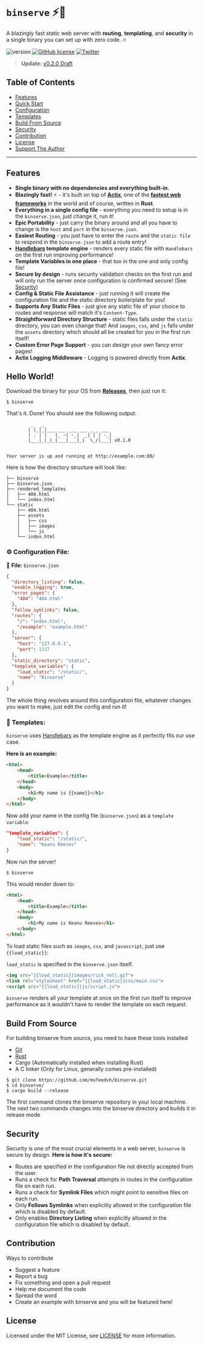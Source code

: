 # `binserve` :zap::crab:

A blazingly fast static web server with **routing**, **templating**, and **security** in a single binary you can set up with zero code. :fire:

<p align="left">
    <img src="https://img.shields.io/badge/version-0.1.0-blue.svg" title="version" alt="version">
    <a href="https://github.com/mufeedvh/binserve/blob/master/LICENSE"><img alt="GitHub license" src="https://img.shields.io/github/license/mufeedvh/binserve.svg"></a>
    <a href="https://twitter.com/intent/tweet?text=Check%20this%20out!%20A%20blazingly%20fast%20static%20web%20server%20in%20a%20single%20binary%20you%20can%20set%20up%20with%20zero%20code.:&url=https%3A%2F%2Fgithub.com%2Fmufeedvh%2Fbinserve"><img alt="Twitter" src="https://img.shields.io/twitter/url/https/github.com/mufeedvh/binserve.svg?style=social"></a>
</p>

> **Update:** [v0.2.0 Draft](https://github.com/mufeedvh/binserve/issues/29)

## Table of Contents

* [Features](#features)
* [Quick Start](#hello-world)
* [Configuration](#%EF%B8%8F-configuration-file)
* [Templates](#-templates)
* [Build From Source](#build-from-source)
* [Security](#security)
* [Contribution](#contribution)
* [License](#license)
* [Support The Author](#liked-the-project)

----

## Features

- **Single binary with no dependencies and everything built-in.**
- **Blazingly fast!** :zap: - it's built on top of [**Actix**](https://actix.rs/), one of the [**fastest web frameworks**](https://www.techempower.com/benchmarks/) in the world and of course, written in **Rust**.
- **Everything in a single config file** - everything you need to setup is in the `binserve.json`, just change it, run it!
- **Epic Portability** - just carry the binary around and all you have to change is the `host` and `port` in the `binserve.json`.
- **Easiest Routing** - you just have to enter the `route` and the `static file` to respond in the `binserve.json` to add a route entry!
- **[Handlebars](https://github.com/sunng87/handlebars-rust) template engine** - renders every static file with `Handlebars` on the first run improving performance!
- **Template Variables in one place** - that too in the one and only config file!
- **Secure by design** - runs security validation checks on the first run and will only run the server once configuration is confirmed secure! (See [Security](https://github.com/mufeedvh/binserve#security))
- **Config & Static File Assistance** - just running it will create the configuration file and the static directory boilerplate for you!
- **Supports Any Static Files** - just give any static file of your choice to routes and response will match it's `Content-Type`.
- **Straightforward Directory Structure** - static files falls under the `static` directory, you can even change that! And `images`, `css`, and `js` falls under the `assets` directory which should all be created for you in the first run itself!
- **Custom Error Page Support** - you can design your own fancy error pages!
- **Actix Logging Middleware** - Logging is powered directly from **Actix**.

## Hello World!

Download the binary for your OS from [**Releases**](https://github.com/mufeedvh/binserve/releases), then just run it:

    $ binserve

That's it. Done! You should see the following output:

```                        
         _   _                         
        | |_|_|___ ___ ___ ___ _ _ ___ 
        | . | |   |_ -| -_|  _| | | -_|
        |___|_|_|_|___|___|_|  \_/|___| v0.1.0
    

Your server is up and running at http://example.com:80/
```

Here is how the directory structure will look like:

```
├── binserve
├── binserve.json
├── rendered_templates
│   ├── 404.html
│   └── index.html
└── static
    ├── 404.html
    ├── assets
    │   ├── css
    │   ├── images
    │   └── js
    └── index.html
```

### ⚙️ Configuration File:

📄 **File:** `binserve.json`

```json
{
  "directory_listing": false,
  "enable_logging": true,
  "error_pages": {
    "404": "404.html"
  },
  "follow_symlinks": false,
  "routes": {
    "/": "index.html",
    "/example": "example.html"
  },
  "server": {
    "host": "127.0.0.1",
    "port": 1337
  },
  "static_directory": "static",
  "template_variables": {
    "load_static": "/static/",
    "name": "Binserve"
  }
}
```

The whole thing revolves around this configuration file, whatever changes you want to make, just edit the config and run it!

### 🎨 Templates:

`binserve` uses [Handlebars](https://github.com/sunng87/handlebars-rust) as the template engine as it perfectly fits our use case.

**Here is an example:**

```html
<html>
    <head>
        <title>Example</title>
    </head>
    <body>
        <h1>My name is {{name}}</h1>
    </body>
</html>
```

Now add your name in the config file (`binserve.json`) as a `template variable`:

```json
"template_variables": {
    "load_static": "/static/",
    "name": "Keanu Reeves"
}
```

Now run the server!

    $ binserve

This would render down to:

```html
<html>
    <head>
        <title>Example</title>
    </head>
    <body>
        <h1>My name is Keanu Reeves</h1>
    </body>
</html>
```

To load static files such as `images`, `css`, and `javascript`, just use `{{load_static}}`:

`load_static` is specified in the `binserve.json` itself.

```html
<img src="{{load_static}}images/rick_roll.gif">
<link rel="stylesheet" href="{{load_static}}css/main.css">
<script src="{{load_static}}js/script.js">
```

`binserve` renders all your template at once on the first run itself to improve performance as it wouldn't have to render the template on each request.

## Build From Source

For building binserve from source, you need to have these tools installed

* [Git](https://git-scm.org/downloads)
* [Rust](https://rust-lang.org/tools/install)
* Cargo (Automatically installed when installing Rust)
* A C linker (Only for Linux, generally comes pre-installed)

```
$ git clone https://github.com/mufeedvh/binserve.git
$ cd binserve/
$ cargo build --release
```

The first command clones the binserve repository in your local machine. The next two commands changes into the binserve directory and builds it in release mode

## Security

Security is one of the most crucial elements in a web server, `binserve` is secure by design. **Here is how it's secure:**

- Routes are specified in the configuration file not directly accepted from the user.
- Runs a check for **Path Traversal** attempts in routes in the configuration file on each run.
- Runs a check for **Symlink Files** which might point to sensitive files on each run.
- Only **Follows Symlinks** when explicitly allowed in the configuration file which is disabled by default.
- Only enables **Directory Listing** when explicitly allowed in the configuration file which is disabled by default.

## Contribution
Ways to contribute
- Suggest a feature
- Report a bug
- Fix something and open a pull request
- Help me document the code
- Spread the word
- Create an example with binserve and you will be featured here!

## License
Licensed under the MIT License, see <a href="https://github.com/mufeedvh/binserve/blob/master/LICENSE">LICENSE</a> for more information.
